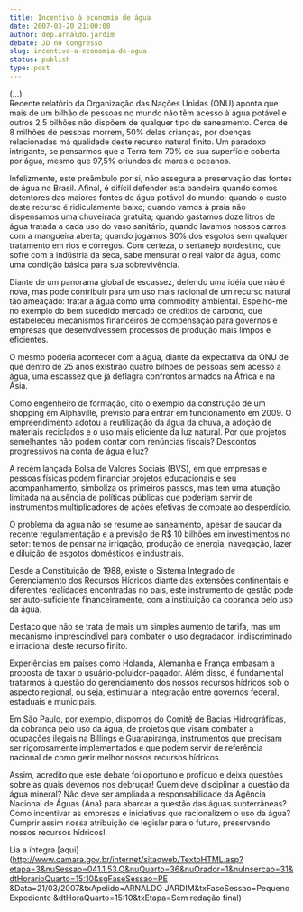 ```yaml
---
title: Incentivo à economia de água
date: 2007-03-20 21:00:00
author: dep.arnaldo.jardim
debate: JD no Congresso
slug: incentivo-a-economia-de-agua
status: publish 
type: post
---
```


  
(...)  
Recente relatório da Organização das Nações Unidas (ONU) aponta que mais de um bilhão de pessoas no mundo não têm acesso à água potável e outros 2,5 bilhões não dispõem de qualquer tipo de saneamento. Cerca de 8 milhões de pessoas morrem, 50% delas crianças, por doenças relacionadas má qualidade deste recurso natural finito. Um paradoxo intrigante, se pensarmos que a Terra tem 70% de sua superfície coberta por água, mesmo que 97,5% oriundos de mares e oceanos.   
  
Infelizmente, este preâmbulo por si, não assegura a preservação das fontes de água no Brasil. Afinal, é difícil defender esta bandeira quando somos detentores das maiores fontes de água potável do mundo; quando o custo deste recurso é ridiculamente baixo; quando vamos à praia não dispensamos uma chuveirada gratuita; quando gastamos doze litros de água tratada a cada uso do vaso sanitário; quando lavamos nossos carros com a mangueira aberta; quando jogamos 80% dos esgotos sem qualquer tratamento em rios e córregos. Com certeza, o sertanejo nordestino, que sofre com a indústria da seca, sabe mensurar o real valor da água, como uma condição básica para sua sobrevivência.  
  
Diante de um panorama global de escassez, defendo uma idéia que não é nova, mas pode contribuir para um uso mais racional de um recurso natural tão ameaçado: tratar a água como uma commodity ambiental. Espelho-me no exemplo do bem sucedido mercado de créditos de carbono, que estabeleceu mecanismos financeiros de compensação para governos e empresas que desenvolvessem processos de produção mais limpos e eficientes.  
  
O mesmo poderia acontecer com a água, diante da expectativa da ONU de que dentro de 25 anos existirão quatro bilhões de pessoas sem acesso a água, uma escassez que já deflagra confrontos armados na África e na Ásia.  
  
Como engenheiro de formação, cito o exemplo da construção de um shopping em Alphaville, previsto para entrar em funcionamento em 2009. O empreendimento adotou a reutilização da água da chuva, a adoção de materiais reciclados e o uso mais eficiente da luz natural. Por que projetos semelhantes não podem contar com renúncias fiscais? Descontos progressivos na conta de água e luz?  
  
A recém lançada Bolsa de Valores Sociais (BVS), em que empresas e pessoas físicas podem financiar projetos educacionais e seu acompanhamento, simboliza os primeiros passos, mas tem uma atuação limitada na ausência de políticas públicas que poderiam servir de instrumentos multiplicadores de ações efetivas de combate ao desperdício.  
  
O problema da água não se resume ao saneamento, apesar de saudar da recente regulamentação e a previsão de R$ 10 bilhões em investimentos no setor: temos de pensar na irrigação, produção de energia, navegação, lazer e diluição de esgotos domésticos e industriais.   
  
Desde a Constituição de 1988, existe o Sistema Integrado de Gerenciamento dos Recursos Hídricos diante das extensões continentais e diferentes realidades encontradas no país, este instrumento de gestão pode ser auto-suficiente financeiramente, com a instituição da cobrança pelo uso da água.  
  
Destaco que não se trata de mais um simples aumento de tarifa, mas um mecanismo imprescindível para combater o uso degradador, indiscriminado e irracional deste recurso finito.  
  
Experiências em países como Holanda, Alemanha e França embasam a proposta de taxar o usuário-poluidor-pagador. Além disso, é fundamental tratarmos à questão do gerenciamento dos nossos recursos hídricos sob o aspecto regional, ou seja, estimular a integração entre governos federal, estaduais e municipais.  
  
Em São Paulo, por exemplo, dispomos do Comitê de Bacias Hidrográficas, da cobrança pelo uso da água, de projetos que visam combater a ocupações ilegais na Billings e Guarapiranga, instrumentos que precisam ser rigorosamente implementados e que podem servir de referência nacional de como gerir melhor nossos recursos hídricos.  
  
Assim, acredito que este debate foi oportuno e profícuo e deixa questões sobre as quais devemos nos debruçar! Quem deve disciplinar a questão da água mineral? Não deve ser ampliada a responsabilidade da Agência Nacional de Águas (Ana) para abarcar a questão das águas subterrâneas? Como incentivar as empresas e iniciativas que racionalizem o uso da água?  
Cumprir assim nossa atribuição de legislar para o futuro, preservando nossos recursos hídricos!  
  
Lia a íntegra [aqui](http://www.camara.gov.br/internet/sitaqweb/TextoHTML.asp?etapa=3&nuSessao=041.1.53.O&nuQuarto=36&nuOrador=1&nuInsercao=31&dtHorarioQuarto=15:10&sgFaseSessao=PE        &Data=21/03/2007&txApelido=ARNALDO JARDIM&txFaseSessao=Pequeno Expediente            &dtHoraQuarto=15:10&txEtapa=Sem redação final)
